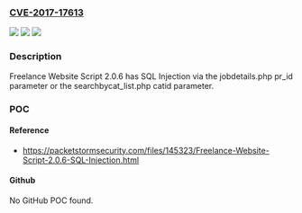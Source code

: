 ### [CVE-2017-17613](https://cve.mitre.org/cgi-bin/cvename.cgi?name=CVE-2017-17613)
![](https://img.shields.io/static/v1?label=Product&message=n%2Fa&color=blue)
![](https://img.shields.io/static/v1?label=Version&message=n%2Fa&color=blue)
![](https://img.shields.io/static/v1?label=Vulnerability&message=n%2Fa&color=brighgreen)

### Description

Freelance Website Script 2.0.6 has SQL Injection via the jobdetails.php pr_id parameter or the searchbycat_list.php catid parameter.

### POC

#### Reference
- https://packetstormsecurity.com/files/145323/Freelance-Website-Script-2.0.6-SQL-Injection.html

#### Github
No GitHub POC found.

